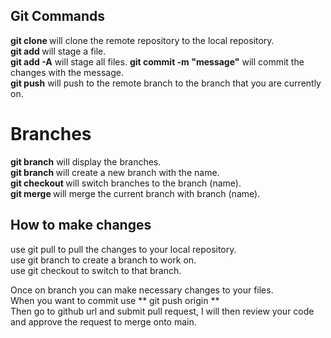 ## Git Commands

**git clone <url>** will clone the remote repository to the local repository.   
**git add <filename>** will stage a file.   
**git add -A** will stage all files. 
**git commit -m "message"** will commit the changes with the message.           
**git push** will push to the remote branch to the branch that you are currently on.   


# Branches

**git branch** will display the branches.   
**git branch <name>** will create a new branch with the name.   
**git checkout <name>** will switch branches to the branch (name).  
**git merge <name>** will merge the current branch with branch (name).   

## How to make changes

use git pull to pull the changes to your local repository.   
use git branch <name> to create a branch to work on.    
use git checkout <name> to switch to that branch.   

Once on branch you can make necessary changes to your files.     
When you want to commit use ** git push origin <branch name> **   
Then go to github url and submit pull request, I will then review your code and approve the request to merge onto main.    





